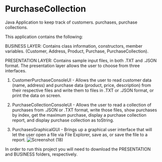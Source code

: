 # PurchaseCollection
Java Application to keep track of customers. purchases, purchase collections.

This application contains the following:

BUSINESS LAYER: Contains class information, constructors, member variables. (Customer, Address, Product, Purchase, PurchaseCollection).

PRESENTATION LAYER: Contains sample input files, in both .TXT and .JSON format. 
The presentation layer allows the user to choose from three interfaces. 

1. CustomerPurchaseConsoleUI - Allows the user to read customer data (name, address) and purchase data (product, price, description) from 
their respective files and write them to files in .TXT or .JSON format, or print the data on screen.

2. PurchaseCollectionConsoleUI - Allows the user to read a collection of purchases from .JSON or .TXT format, write those files, show 
purchases by index, get the maximum purchase, display a purchase collection report, and display purchase collection as toString. 

3. PurchasesGraphicalGUI - Brings up a graphical user interface that will let the user open a file via File Explorer, save as, 
or save the file to a report.
![Screenshot (18)](https://user-images.githubusercontent.com/50625576/89063348-0263a180-d336-11ea-9d5f-77bea5430063.png)


In order to run this project you will need to download the PRESENTATION and BUSINESS folders, respectively. 

